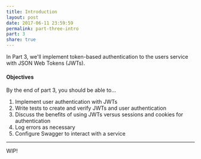 ```yaml
---
title: Introduction
layout: post
date: 2017-06-11 23:59:59
permalink: part-three-intro
part: 3
share: true
---
```


In Part 3, we'll implement token-based authentication to the users service with JSON Web Tokens (JWTs).

#### Objectives

By the end of part 3, you should be able to...

1. Implement user authentication with JWTs
1. Write tests to create and verify JWTs and user authentication
1. Discuss the benefits of using JWTs versus sessions and cookies for authentication
1. Log errors as necessary
1. Configure Swagger to interact with a service

---

WIP!
